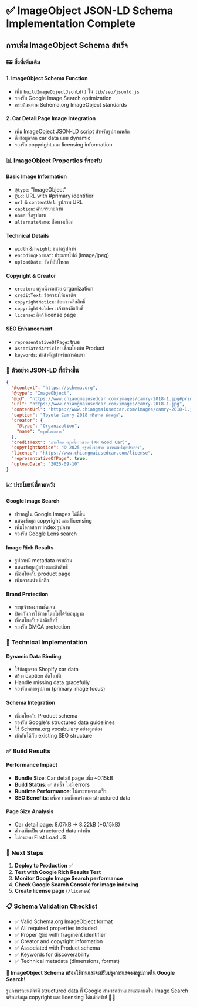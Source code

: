 # ✅ ImageObject JSON-LD Schema Implementation Complete

## การเพิ่ม ImageObject Schema สำเร็จ

### 🖼️ สิ่งที่เพิ่มเติม

#### 1. ImageObject Schema Function

- เพิ่ม `buildImageObjectJsonLd()` ใน `lib/seo/jsonld.js`
- รองรับ Google Image Search optimization
- ครบถ้วนตาม Schema.org ImageObject standards

#### 2. Car Detail Page Image Integration

- เพิ่ม ImageObject JSON-LD script สำหรับรูปภาพหลัก
- ดึงข้อมูลจาก car data แบบ dynamic
- รองรับ copyright และ licensing information

### 📊 ImageObject Properties ที่รองรับ

#### Basic Image Information

- `@type`: "ImageObject"
- `@id`: URL with #primary identifier
- `url` & `contentUrl`: รูปภาพ URL
- `caption`: คำบรรยายภาพ
- `name`: ชื่อรูปภาพ
- `alternateName`: ชื่อทางเลือก

#### Technical Details

- `width` & `height`: ขนาดรูปภาพ
- `encodingFormat`: ประเภทไฟล์ (image/jpeg)
- `uploadDate`: วันที่อัปโหลด

#### Copyright & Creator

- `creator`: ครูหนึ่งรถสวย organization
- `creditText`: ข้อความให้เครดิต
- `copyrightNotice`: ข้อความลิขสิทธิ์
- `copyrightHolder`: เจ้าของลิขสิทธิ์
- `license`: ลิงก์ license page

#### SEO Enhancement

- `representativeOfPage`: true
- `associatedArticle`: เชื่อมโยงกับ Product
- `keywords`: คำสำคัญสำหรับการค้นหา

### 🎯 ตัวอย่าง JSON-LD ที่สร้างขึ้น

```json
{
  "@context": "https://schema.org",
  "@type": "ImageObject",
  "@id": "https://www.chiangmaiusedcar.com/images/camry-2018-1.jpg#primary",
  "url": "https://www.chiangmaiusedcar.com/images/camry-2018-1.jpg",
  "contentUrl": "https://www.chiangmaiusedcar.com/images/camry-2018-1.jpg",
  "caption": "Toyota Camry 2018 ฟรีดาวน์ ผ่อนถูก",
  "creator": {
    "@type": "Organization",
    "name": "ครูหนึ่งรถสวย"
  },
  "creditText": "ภาพโดย ครูหนึ่งรถสวย (KN Good Car)",
  "copyrightNotice": "© 2025 ครูหนึ่งรถสวย สงวนสิทธิ์ทุกประการ",
  "license": "https://www.chiangmaiusedcar.com/license",
  "representativeOfPage": true,
  "uploadDate": "2025-09-10"
}
```

### 📈 ประโยชน์ที่คาดหวัง

#### Google Image Search

- ปรากฏใน Google Images ได้ดีขึ้น
- แสดงข้อมูล copyright และ licensing
- เพิ่มโอกาสการ index รูปภาพ
- รองรับ Google Lens search

#### Image Rich Results

- รูปภาพมี metadata ครบถ้วน
- แสดงข้อมูลผู้สร้างและลิขสิทธิ์
- เชื่อมโยงกับ product page
- เพิ่มความน่าเชื่อถือ

#### Brand Protection

- ระบุเจ้าของภาพชัดเจน
- ป้องกันการใช้ภาพโดยไม่ได้รับอนุญาต
- เชื่อมโยงกับหน้าลิขสิทธิ์
- รองรับ DMCA protection

### 🔧 Technical Implementation

#### Dynamic Data Binding

- ใช้ข้อมูลจาก Shopify car data
- สร้าง caption อัตโนมัติ
- Handle missing data gracefully
- รองรับหลายรูปภาพ (primary image focus)

#### Schema Integration

- เชื่อมโยงกับ Product schema
- รองรับ Google's structured data guidelines
- ใช้ Schema.org vocabulary อย่างถูกต้อง
- เข้ากันได้กับ existing SEO structure

### ✅ Build Results

#### Performance Impact

- **Bundle Size**: Car detail page เพิ่ม ~0.15kB
- **Build Status**: ✅ สำเร็จ ไม่มี errors
- **Runtime Performance**: ไม่กระทบความเร็ว
- **SEO Benefits**: เพิ่มความแข็งแกร่งของ structured data

#### Page Size Analysis

- Car detail page: 8.07kB → 8.22kB (+0.15kB)
- ส่วนเพิ่มเป็น structured data เท่านั้น
- ไม่กระทบ First Load JS

### 🎯 Next Steps

1. **Deploy to Production** ✅
2. **Test with Google Rich Results Test**
3. **Monitor Google Image Search performance**
4. **Check Google Search Console for image indexing**
5. **Create license page** (`/license`)

### 📋 Schema Validation Checklist

- ✅ Valid Schema.org ImageObject format
- ✅ All required properties included
- ✅ Proper @id with fragment identifier
- ✅ Creator and copyright information
- ✅ Associated with Product schema
- ✅ Keywords for discoverability
- ✅ Technical metadata (dimensions, format)

**🎉 ImageObject Schema พร้อมใช้งานและจะปรับปรุงการแสดงผลรูปภาพใน Google Search!**

รูปภาพรถยนต์จะมี structured data ที่ Google สามารถอ่านและแสดงผลใน Image Search พร้อมข้อมูล copyright และ licensing
ได้แล้วครับ! 📸✨
